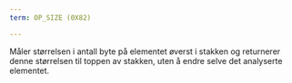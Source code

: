 ```yaml
---
term: OP_SIZE (0X82)

---
```

Måler størrelsen i antall byte på elementet øverst i stakken og returnerer denne størrelsen til toppen av stakken, uten å endre selve det analyserte elementet.